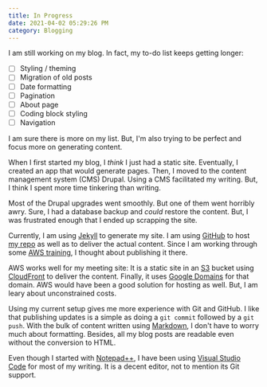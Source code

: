 ```yaml
---
title: In Progress
date: 2021-04-02 05:29:26 PM
category: Blogging
---
```

I am still working on my blog.  In fact, my to-do list keeps getting longer:

- [ ] Styling / theming
- [ ] Migration of old posts
- [ ] Date formatting
- [ ] Pagination
- [ ] About page
- [ ] Coding block styling
- [ ] Navigation

I am sure there is more on my list.  But, I'm also trying to be perfect and focus more on generating content.  

When I first started my blog, I *think* I just had a static site.  Eventually, I created an app that would generate pages.  Then, I moved to the content management system (CMS) Drupal.   Using a CMS facilitated my writing.  But, I think I spent more time tinkering than writing.

Most of the Drupal upgrades went smoothly.  But one of them went horribly awry.  Sure, I had a database backup and *could* restore the content.  But, I was frustrated enough that I ended up scrapping the site.

Currently, I am using [Jekyll](https://jekyllrb.com/) to generate my site.  I am using [GitHub](https://gitub.com) to host [my repo](https://github.com/AceGayhart/acegayhart.com) as well as to deliver the actual content.  Since I am working through some [AWS training](https://aws.amazon.com/), I thought about publishing it there.  

AWS works well for my meeting site:  It is a static site in an [S3](https://aws.amazon.com/s3/) bucket using [CloudFront](https://aws.amazon.com/cloudfront/) to deliver the content.  Finally, it uses [Google Domains](https://domains.google/) for that domain.  AWS would have been a good solution for hosting as well.  But, I am leary about unconstrained costs.  

Using my current setup gives me more experience with Git and GitHub.  I like that publishing updates is a simple as doing a `git commit` followed by a `git push`.  With the bulk of content written using [Markdown](https://guides.github.com/pdfs/markdown-cheatsheet-online.pdf), I don't have to worry much about formatting.  Besides, all my blog posts are readable even without the conversion to HTML.

Even though I started with [Notepad++](https://notepad-plus-plus.org/), I have been using [Visual Studio Code](https://code.visualstudio.com/) for most of my writing.  It is a decent editor, not to mention its Git support.